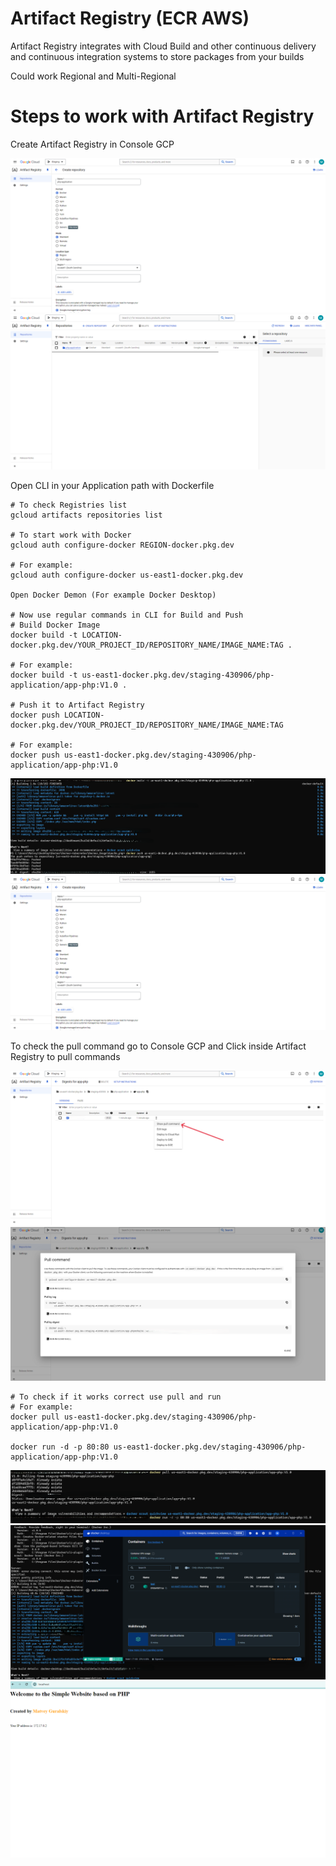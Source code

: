 # Artifact Registry (ECR AWS)
Artifact Registry integrates with Cloud Build and other continuous delivery and continuous integration systems to store packages from your builds

Could work Regional and Multi-Regional

# Steps to work with Artifact Registry

Create Artifact Registry in Console GCP

<img src="https://github.com/MatveyGuralskiy/GCP/blob/main/Artifact-Registry/Screens/AR-1.png?raw=true">

<img src="https://github.com/MatveyGuralskiy/GCP/blob/main/Artifact-Registry/Screens/AR-2.png?raw=true">

Open CLI in your Application path with Dockerfile

```
# To check Registries list
gcloud artifacts repositories list

# To start work with Docker
gcloud auth configure-docker REGION-docker.pkg.dev

# For example:
gcloud auth configure-docker us-east1-docker.pkg.dev

Open Docker Demon (For example Docker Desktop)

# Now use regular commands in CLI for Build and Push
# Build Docker Image
docker build -t LOCATION-docker.pkg.dev/YOUR_PROJECT_ID/REPOSITORY_NAME/IMAGE_NAME:TAG .

# For example:
docker build -t us-east1-docker.pkg.dev/staging-430906/php-application/app-php:V1.0 .

# Push it to Artifact Registry
docker push LOCATION-docker.pkg.dev/YOUR_PROJECT_ID/REPOSITORY_NAME/IMAGE_NAME:TAG

# For example:
docker push us-east1-docker.pkg.dev/staging-430906/php-application/app-php:V1.0
```

<img src="https://github.com/MatveyGuralskiy/GCP/blob/main/Artifact-Registry/Screens/Build-Image.png?raw=true">

<img src="https://github.com/MatveyGuralskiy/GCP/blob/main/Artifact-Registry/Screens/AR-1.png?raw=true">

To check the pull command go to Console GCP and Click inside Artifact Registry to pull commands

<img src="https://github.com/MatveyGuralskiy/GCP/blob/main/Artifact-Registry/Screens/AR-4-Pull.png?raw=true">

<img src="https://github.com/MatveyGuralskiy/GCP/blob/main/Artifact-Registry/Screens/AR-5-Pull.png?raw=true">

```
# To check if it works correct use pull and run
# For example:
docker pull us-east1-docker.pkg.dev/staging-430906/php-application/app-php:V1.0

docker run -d -p 80:80 us-east1-docker.pkg.dev/staging-430906/php-application/app-php:V1.0
```
<img src="https://github.com/MatveyGuralskiy/GCP/blob/main/Artifact-Registry/Screens/Test-AR.png?raw=true">

<img src="https://github.com/MatveyGuralskiy/GCP/blob/main/Artifact-Registry/Screens/Test-Container-1.png?raw=true">

<img src="https://github.com/MatveyGuralskiy/GCP/blob/main/Artifact-Registry/Screens/Test-Container-2.png?raw=true">

